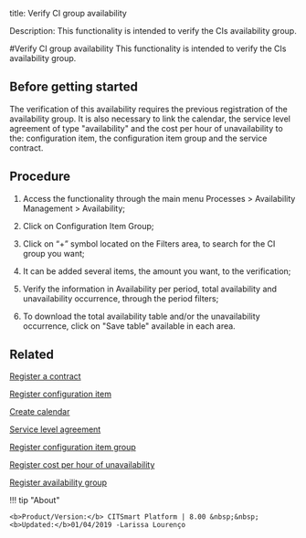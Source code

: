 title: Verify CI group availability

Description: This functionality is intended to verify the CIs availability group.

#Verify CI group availability
This functionality is intended to verify the CIs availability group.

Before getting started
--------------------------

The verification of this availability requires the previous registration of the
availability group. It is also necessary to link the calendar, the service level
agreement of type "availability" and the cost per hour of unavailability to the:
configuration item, the configuration item group and the service contract.

Procedure
-------------

1.  Access the functionality through the main menu Processes \> Availability
    Management \> Availability;

2.  Click on Configuration Item Group;

3.  Click on “+” symbol located on the Filters area, to search for the CI group
    you want;

4.  It can be added several items, the amount you want, to the verification;

5.  Verify the information in Availability per period, total availability and
    unavailability occurrence, through the period filters;

6.  To download the total availability table and/or the unavailability
    occurrence, click on "Save table" available in each area.

Related
-----------

   [Register a contract](/en-us/citsmart-esp-8/additional-features/contract-management/use/register-contract.html)

   [Register configuration item](/en-us/citsmart-esp-8/processes/configuration/use/register-CI.html)

   [Create calendar](/en-us/citsmart-esp-8/platform-administration/time/create-calendar.html) 

   [Service level agreement](/en-us/citsmart-esp-8/processes/service-level/use/service-level-agreement.html)

  [Register configuration item group](/en-us/citsmart-esp-8/processes/configuration/configuration/register-configuration-item-group.html) 

   [Register cost per hour of unavailability](/en-us/citsmart-esp-8/processes/configuration/use/cost-per-hour-unavailability.html)

  [Register availability group](/en-us/citsmart-esp-8/processes/availability/configuration/register-availability-group.html) 

!!! tip "About"

    <b>Product/Version:</b> CITSmart Platform | 8.00 &nbsp;&nbsp;
    <b>Updated:</b>01/04/2019 -Larissa Lourenço

